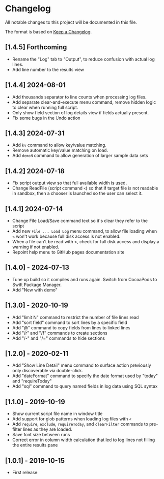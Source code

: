 # Changelog
All notable changes to this project will be documented in this file.

The format is based on [Keep a Changelog](https://keepachangelog.com/en/1.0.0/).

## [1.4.5] Forthcoming
- Rename the "Log" tab to "Output", to reduce confusion with actual log lines.
- Add line number to the results view

## [1.4.4] 2024-08-01
- Add thousands separator to line counts when processing log files.
- Add separate clear-and-execute menu command, remove hidden logic to clear when running full script.
- Only show field section of log details view if fields actually present.
- Fix some bugs in the Undo action

## [1.4.3] 2024-07-31
- Add `kv` command to allow key/value matching.
- Remove automatic key/value matching on load.
- Add `demoN` command to allow generation of larger sample data sets

## [1.4.2] 2024-07-18
- Fix script output view so that full available width is used.
- Change ReadFile (script command `<`) so that if target file is not readable in sandbox, then a chooser is launched so the user can select it.

## [1.4.1] 2024-07-14
- Change File Load/Save command text so it's clear they refer to the script
- Add new `File ... Load Log` menu command, to allow file loading when `<` won't work because full disk access is not enabled.
- When a file can't be read with <, check for full disk access and display a warning if not enabled.
- Repoint help menu to GitHub pages documentation site

## [1.4.0] - 2024-07-13
- Tune up build so it compiles and runs again. Switch from CocoaPods to Swift Package Manager.
- Add "New with demo"

## [1.3.0] - 2020-10-19
- Add "limit N" command to restrict the number of file lines read
- Add "sort field" command to sort lines by a specific field
- Add "@" command to copy fields from lines to linked lines
- Add "/r" and "/f" commands to create sections
- Add "/-" and "/=" commands to hide sections

## [1.2.0] - 2020-02-11
- Add "Show Line Detail" menu command to surface action previously only discoverable via double-click.
- Add "dateFormat" command to specify the date format used by "today" and "requireToday"
- Add "sql" command to query named fields in log data using SQL syntax

## [1.1.0] - 2019-10-19 
- Show current script file name in window title
- Add support for glob patterns when loading log files with `<`
- Add `require`, `exclude`, `requireToday`, and `clearFilter` commands to pre-filter lines as they are loaded.
- Save font size between runs
- Correct error in column width calculation that led to log lines not filling the entire results pane

## [1.0.1] - 2019-10-15
- First release
